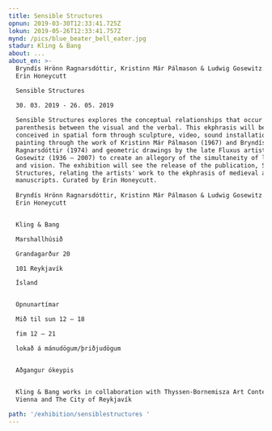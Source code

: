 ```yaml
---
title: Sensible Structures
opnun: 2019-03-30T12:33:41.725Z
lokun: 2019-05-26T12:33:41.757Z
mynd: /pics/blue_beater_bell_eater.jpg
stadur: Kling & Bang
about: ...
about_en: >-
  Bryndís Hrönn Ragnarsdóttir, Kristinn Már Pálmason & Ludwig Gosewitz. Curator
  Erin Honeycutt

  Sensible Structures

  30. 03. 2019 - 26. 05. 2019
   
  Sensible Structures explores the conceptual relationships that occur in the
  parenthesis between the visual and the verbal. This ekphrasis will be
  conceived in spatial form through sculpture, video, sound installation, and
  painting through the work of Kristinn Már Pálmason (1967) and Bryndís Hrönn
  Ragnarsdóttir (1974) and geometric drawings by the late Fluxus artist Ludwig
  Gosewitz (1936 – 2007) to create an allegory of the simultaneity of language
  and vision. The exhibition will see the release of the publication, Sensible
  Structures, relating the artists' work to the ekphrasis of medieval alchemical
  manuscripts. Curated by Erin Honeycutt.
   
  Bryndís Hrönn Ragnarsdóttir, Kristinn Már Pálmason & Ludwig Gosewitz. Curator
  Erin Honeycutt


  Kling & Bang 

  Marshallhúsið

  Grandagarður 20

  101 Reykjavík

  Ísland


  Opnunartímar

  Mið til sun 12 – 18

  fim 12 – 21

  lokað á mánudögum/þriðjudögum


  Aðgangur ókeypis


  Kling & Bang works in collaboration with Thyssen-Bornemisza Art Contemporary,
  Vienna and The City of Reykjavík
   
path: '/exhibition/sensiblestructures '
---
```



